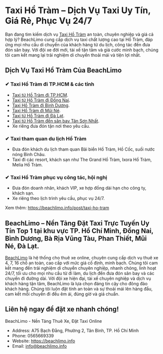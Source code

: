 # Taxi Hồ Tràm – Dịch Vụ Taxi Uy Tín, Giá Rẻ, Phục Vụ 24/7
Bạn đang tìm kiếm dịch vụ [Taxi Hồ Tràm](https://beachlimo.info/post/taxi-ho-tram) an toàn, chuyên nghiệp và giá cả hợp lý? BeachLimo cung cấp dịch vụ taxi chất lượng cao tại Hồ Tràm, đáp ứng mọi nhu cầu di chuyển của khách hàng từ du lịch, công tác đến đưa đón sân bay. Với đội xe đời mới, tài xế tận tâm và giá cước minh bạch, chúng tôi cam kết mang lại trải nghiệm di chuyển thoải mái và tiện lợi nhất.

## Dịch Vụ Taxi Hồ Tràm Của BeachLimo
### ✔ Taxi Hồ Tràm đi TP.HCM & các tỉnh

- [Taxi từ Hồ Tràm đi TP.HCM](https://beachlimo.info/post/taxi-ho-tram).
- [Taxi từ Hồ Tràm đi Đồng Nai](https://beachlimo.info/post/taxi-ho-tram).
- [Taxi Hồ Tràm đi Bình Dương](https://beachlimo.info/post/taxi-ho-tram).
- [Taxi Hồ Tràm đi Mũi Né](https://beachlimo.info/post/taxi-ho-tram).
- [Taxi từ Hồ Tràm đi Đà Lạt](https://beachlimo.info/post/taxi-ho-tram).
- [Taxi từ Hồ Tràm đến sân bay Tân Sơn Nhất](https://beachlimo.info/post/taxi-ho-tram).
- Xe riêng đưa đón tận nơi theo yêu cầu.
### ✔ Taxi tham quan du lịch Hồ Tràm

- Đưa đón khách du lịch tham quan Bãi biển Hồ Tràm, Hồ Cốc, suối nước nóng Bình Châu.
- Taxi đi các resort, khách sạn như The Grand Hồ Tràm, Ixora Hồ Tràm, Melia Hồ Tràm.
### ✔ Taxi Hồ Tràm phục vụ công tác, hội nghị

- Đưa đón doanh nhân, khách VIP, xe hợp đồng dài hạn cho công ty, khách sạn.
- Xe riêng theo lịch trình yêu cầu, phục vụ 24/7.

Xem thêm: https://beachlimo.info/post/taxi-ho-tram

## BeachLimo – Nền Tảng Đặt Taxi Trực Tuyến Uy Tín Top 1 tại khu vực TP. Hồ Chí Minh, Đồng Nai, Bình Dương, Bà Rịa Vũng Tàu, Phan Thiết, Mũi Né, Đà Lạt.
[BeachLimo](https://beachlimo.info) là hệ thống cho thuê xe online, chuyên cung cấp dịch vụ thuê xe 4, 7, 16 chỗ an toàn, cao cấp với mức giá cố định, minh bạch. Chúng tôi cam kết mang đến trải nghiệm di chuyển chuyên nghiệp, nhanh chóng, linh hoạt 24/7, tối ưu cho mọi nhu cầu từ đi làm, du lịch đến đưa đón sân bay và các chuyến đi đường dài.
Với đội xe hiện đại, tài xế chuyên nghiệp và dịch vụ khách hàng tận tâm, BeachLimo là lựa chọn đáng tin cậy cho đông đảo khách hàng. Chúng tôi luôn đặt tính an toàn và sự thoải mái lên hàng đầu, cam kết mỗi chuyến đi đều êm ái, đúng giờ và giá chuẩn.

## Liên hệ ngay để đặt xe nhanh chóng!
BeachLimo - Nền Tảng Thuê Xe, Đặt Taxi Online
- Address: A75 Bạch Đằng, Phường 2, Tân Bình, TP. Hồ Chí Minh
- Phone: 0565669339
- Website: https://beachlimo.info
- Email: info@beachlimo.info
